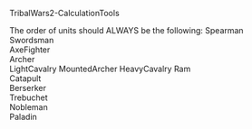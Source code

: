 TribalWars2-CalculationTools

The order of units should ALWAYS be the following:
Spearman     
Swordsman    
AxeFighter   
Archer       
LightCavalry 
MountedArcher
HeavyCavalry 
Ram          
Catapult     
Berserker    
Trebuchet    
Nobleman     
Paladin      